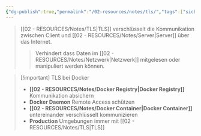 ```yaml
---
{"dg-publish":true,"permalink":"/02-resources/notes/tls/","tags":["sicherheit/verschluesselung","netzwerk/protokoll","it-sicherheit"],"noteIcon":"","updated":"2025-09-05T10:12:32.287+02:00"}
---
```



>[[02 - RESOURCES/Notes/TLS\|TLS]] verschlüsselt die Kommunikation zwischen Client und [[02 - RESOURCES/Notes/Server\|Server]] über das Internet.
>>Verhindert dass Daten im [[02 - RESOURCES/Notes/Netzwerk\|Netzwerk]] mitgelesen oder manipuliert werden können.

>[!important] TLS bei Docker
>- **[[02 - RESOURCES/Notes/Docker Registry\|Docker Registry]]** Kommunikation absichern
>- **Docker Daemon** Remote Access schützen
>- **[[02 - RESOURCES/Notes/Docker Container\|Docker Container]]** untereinander verschlüsselt kommunizieren
>- **Production** Umgebungen immer mit [[02 - RESOURCES/Notes/TLS\|TLS]]